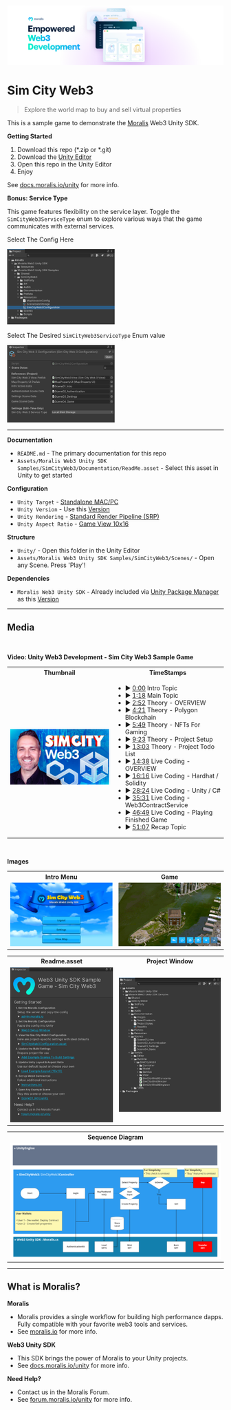 <img src="https://github.com/MoralisWeb3/web3-unity-sdk-sample-game-scw/blob/main/Unity/Assets/Moralis%20Web3%20Unity%20SDK%20Samples/SimCityWeb3/Documentation/Images/MoralisBanner.png" />

# Sim City Web3

> Explore the world map to buy and sell virtual properties

This is a sample game to demonstrate the [Moralis](https://moralis.io/) Web3 Unity SDK.

**Getting Started**
1. Download this repo (*.zip or *.git)
2. Download the [Unity Editor](https://store.unity.com/#plans-individual)
3. Open this repo in the Unity Editor
4. Enjoy

See [docs.moralis.io/unity](https://docs.moralis.io/unity) for more info.

**Bonus: Service Type**

This game features flexibility on the service layer. Toggle the `SimCityWeb3ServiceType` enum to explore various ways that the game communicates with external services.


Select The Config Here

<img src="./Unity/Assets/Moralis%20Web3%20Unity%20SDK%20Samples/SimCityWeb3/Documentation/Images/Screenshot_Config_01.png" width = "250">

Select The Desired `SimCityWeb3ServiceType` Enum value

<img src="./Unity/Assets/Moralis%20Web3%20Unity%20SDK%20Samples/SimCityWeb3/Documentation/Images/Screenshot_Config_02.png" width = "250">



---

**Documentation**
* `README.md` - The primary documentation for this repo
* `Assets/Moralis Web3 Unity SDK Samples/SimCityWeb3/Documentation/ReadMe.asset` - Select this asset in Unity to get started

**Configuration**
* `Unity Target` - [Standalone MAC/PC](https://support.unity.com/hc/en-us/articles/206336795-What-platforms-are-supported-by-Unity-)
* `Unity Version` - Use this [Version](./Unity/ProjectSettings/ProjectVersion.txt)
* `Unity Rendering` - [Standard Render Pipeline (SRP)](https://docs.unity3d.com/Packages/com.unity.render-pipelines.universal@10.2/manual/index.html)
* `Unity Aspect Ratio` - [Game View 10x16](https://docs.unity3d.com/Manual/GameView.html)

**Structure**
* `Unity/` - Open this folder in the Unity Editor
* `Assets/Moralis Web3 Unity SDK Samples/SimCityWeb3/Scenes/` - Open any Scene. Press 'Play'!

**Dependencies**
* `Moralis Web3 Unity SDK` - Already included via [Unity Package Manager](https://docs.unity3d.com/Manual/upm-ui.html) as this [Version](./Unity/Packages/manifest.json)

----

## Media


<BR>
  
**Video: Unity Web3 Development - Sim City Web3 Sample Game**
<table>
  <tr>
    <th>Thumbnail</th>
    <th>TimeStamps</th>
  </tr>
  <tr>
    <td style="max-width:50%;" align="center"><a href="https://www.youtube.com/watch?v=3jCJ7jCTqXk"><img src="https://github.com/MoralisWeb3/web3-unity-sdk-sample-game-scw/blob/main/Unity/Assets/Moralis%20Web3%20Unity%20SDK%20Samples/SimCityWeb3/Documentation/Images/YouTubeThumbnail.png" width = "400"></a></td>
        <td align="left">
<ul>          
<li>▶ <a href="https://www.youtube.com/watch?v=3jCJ7jCTqXk&t=0s">0:00</a> Intro Topic</li>
<li>▶ <a href="https://www.youtube.com/watch?v=3jCJ7jCTqXk&t=78s">1:18</a> Main Topic</li>
<li>▶ <a href="https://www.youtube.com/watch?v=3jCJ7jCTqXk&t=172s">2:52</a> Theory - OVERVIEW</li></li>
<li>▶ <a href="https://www.youtube.com/watch?v=3jCJ7jCTqXk&t=261s">4:21</a> Theory - Polygon Blockchain</li>
<li>▶ <a href="https://www.youtube.com/watch?v=3jCJ7jCTqXk&t=349s">5:49</a> Theory - NFTs For Gaming</li></li>
<li>▶ <a href="https://www.youtube.com/watch?v=3jCJ7jCTqXk&t=563s">9:23</a>  Theory - Project Setup</li>
<li>▶ <a href="https://www.youtube.com/watch?v=3jCJ7jCTqXk&t=783s">13:03</a> Theory - Project Todo List</li>
<li>▶ <a href="https://www.youtube.com/watch?v=3jCJ7jCTqXk&t=878s">14:38</a> Live Coding - OVERVIEW</li>
<li>▶ <a href="https://www.youtube.com/watch?v=3jCJ7jCTqXk&t=976s">16:16</a> Live Coding - Hardhat / Solidity</li>
<li>▶ <a href="https://www.youtube.com/watch?v=3jCJ7jCTqXk&t=1704s">28:24</a> Live Coding - Unity / C#</li>
<li>▶ <a href="https://www.youtube.com/watch?v=3jCJ7jCTqXk&t=2131s">35:31</a> Live Coding - Web3ContractService</li>
<li>▶ <a href="https://www.youtube.com/watch?v=3jCJ7jCTqXk&t=2809s">46:49</a> Live Coding - Playing Finished Game</li>
<li>▶ <a href="https://www.youtube.com/watch?v=3jCJ7jCTqXk&t=3067s">51:07</a> Recap Topic</li>
</ul>
    </td>
  </tr> 
</table>


 
<BR>

**Images**

<table>
  <tr>
    <th>Intro Menu</th>
    <th>Game</th>
  </tr>
  <tr>
    <td align="center"><img src="./Unity/Assets/Moralis%20Web3%20Unity%20SDK%20Samples/SimCityWeb3/Documentation/Images/Screenshot_04.png" width = "250"></td>
    <td align="center"><img src="./Unity/Assets/Moralis%20Web3%20Unity%20SDK%20Samples/SimCityWeb3/Documentation/Images/Screenshot_07.png" width = "250"></td>
  </tr> 
</table>

<table>
  <tr>
    <th>Readme.asset</th>
    <th>Project Window</th>
  </tr>
  <tr>
    <td align="center"><img src="./Unity/Assets/Moralis%20Web3%20Unity%20SDK%20Samples/SimCityWeb3/Documentation/Images/Screenshot_01.png" width = "250"></td>
    <td align="center"><img src="./Unity/Assets/Moralis%20Web3%20Unity%20SDK%20Samples/SimCityWeb3/Documentation/Images/Screenshot_02.png" width = "250"></td>
  </tr> 
</table>



<table>
  <tr>
    <th>Sequence Diagram</th>
  </tr>
  <tr>
    <td align="center"><img src="./Unity/Assets/Moralis%20Web3%20Unity%20SDK%20Samples/SimCityWeb3/Documentation/Images/SequenceDiagram_01.png" width = "530"></td>
  </tr> 
</table>


----

## What is Moralis?

**Moralis**

* Moralis provides a single workflow for building high performance dapps. Fully compatible with your favorite web3 tools and services. 
* See [moralis.io](https://moralis.io) for more info.

**Web3 Unity SDK**

* This SDK brings the power of Moralis to your Unity projects. 
* See [docs.moralis.io/unity](https://docs.moralis.io/unity) for more info.

**Need Help?**

* Contact us in the Moralis Forum. 
* See [forum.moralis.io/unity](https://forum.moralis.io/unity) for more info.
